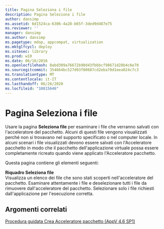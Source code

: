 ```yaml
---
title: Pagina Seleziona i file
description: Pagina Seleziona i file
author: dansimp
ms.assetid: 6d1524ca-6306-4a28-b65f-3ded9d487e75
ms.reviewer: ''
manager: dansimp
ms.author: dansimp
ms.pagetype: mdop, appcompat, virtualization
ms.mktglfcycl: deploy
ms.sitesec: library
ms.prod: w10
ms.date: 06/16/2016
ms.openlocfilehash: 8abd309a76672b90d43fbbbcf98671d28b4c6e70
ms.sourcegitcommit: 354664bc527d93f80687cd2eba70d1eea024c7c3
ms.translationtype: MT
ms.contentlocale: it-IT
ms.lasthandoff: 06/26/2020
ms.locfileid: "10815646"
---
```

# Pagina Seleziona i file


Usare la pagina **Seleziona file** per esaminare i file che verranno salvati con l'acceleratore del pacchetto. Alcuni di questi file vengono visualizzati perché non si trovavano nel supporto specificato o nel computer locale. In alcuni scenari i file visualizzati devono essere salvati con l'Acceleratore pacchetto in modo che il pacchetto dell'applicazione virtuale possa essere completamente ricreato quando viene applicato l'Acceleratore pacchetto.

Questa pagina contiene gli elementi seguenti:

<a href="" id="select-files-pane"></a>**Riquadro Seleziona file**  
Visualizza un elenco dei file che sono stati scoperti nell'acceleratore del pacchetto. Esaminare attentamente i file e deselezionare tutti i file da rimuovere dall'acceleratore del pacchetto. Selezionare solo i file richiesti dall'applicazione per l'esecuzione corretta.

## Argomenti correlati


[Procedura guidata Crea Acceleratore pacchetto (AppV 4.6 SP1)](create-package-accelerator-wizard--appv-46-sp1-.md)

 

 





